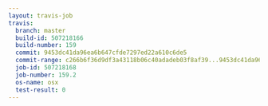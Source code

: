 ```yaml
---
layout: travis-job
travis:
  branch: master
  build-id: 507218166
  build-number: 159
  commit: 9453dc41da96ea6b647cfde7297ed22a610c6de5
  commit-range: c266b6f36d9df3a43118b06c40adadeb03f8af39...9453dc41da96ea6b647cfde7297ed22a610c6de5
  job-id: 507218168
  job-number: 159.2
  os-name: osx
  test-result: 0
---
```

